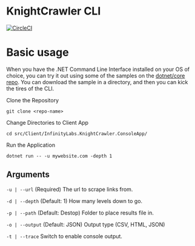 # KnightCrawler CLI

[![CircleCI](https://circleci.com/gh/infinity-labs-io/KnightCrawler.svg?style=svg)](https://circleci.com/gh/infinity-labs-io/KnightCrawler)

# Basic usage

When you have the .NET Command Line Interface installed on your OS of choice, you can try it out using some of the samples on the [dotnet/core repo](https://github.com/dotnet/core/tree/master/samples). You can download the sample in a directory, and then you can kick the tires of the CLI.


Clone the Repository

    git clone <repo-name>

Change Directories to Client App

    cd src/Client/InfinityLabs.KnightCrawler.ConsoleApp/

Run the Application

    dotnet run -- -u mywebsite.com -depth 1


## Arguments

`-u | --url` (Required) The url to scrape links from.

`-d | --depth` (Default: 1) How many levels down to go.

`-p | --path` (Default: Destop) Folder to place results file in.

`-o | --output` (Default: JSON) Output type (CSV, HTML, JSON)

`-t | --trace` Switch to enable console output.